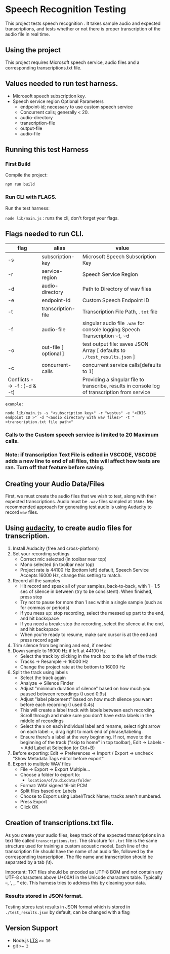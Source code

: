 # Speech Recognition Testing
This project tests speech recognition . It takes sample audio and expected transcriptions, and tests whether or not there is proper transcription of the audio file in real time. 

## Using the project

This project requires Microsoft speech service, audio files and a corresponding transcriptions.txt file.

## Values needed to run test harness.
- Microsoft speech subscription key.
- Speech service region
    Optional Parameters
    - endpoint-id; necessary to use custom speech service
    - Concurrent calls; generally < 20.
    - audio-directory
    - transcription-file
    - output-file
    - audio-file

## Running this test Harness

### First Build

Compile the project:

```npm run build```

### Run CLI with FLAGS.

Run the test harness:

```node lib/main.js``` : runs the cli, don't forget your flags.

## Flags needed to run CLI. <Pass these Flags in> 
| flag  | alias  | value  |
|---|---|---|
| -s | subscription-key | Microsoft Speech Subscription Key |
| -r | service-region | Speech Service Region |
| -d | audio-directory | Path to Directory of wav files |
| -e | endpoint-Id | Custom Speech Endpoint ID |
| -t | transcription-file | Transcription File Path, `.txt` file |
| -f | audio-file | singular audio file `.wav` for console logging Speech Transcription ~~-t~~, ~~-d~~|
| -o | out-file [ optional ] | test output file: saves JSON Array [ defaults to `./test_results.json` ] |
| -c | concurrent-calls | concurrent service calls[defaults to 1] |
| Conflicts --> -f : (-d & -t) |   | Providing a singular file to transcribe, results in console log of transcription from service |
```
example:

node lib/main.js -s "<subscription key>" -r "westus" -e "<CRIS endpoint ID >" -d "<audio directory with wav files>" -t "<transcription.txt file path>"

```

### Calls to the Custom speech service is limited to 20 Maximum calls.
 <!--We need more information here -->

### Note: if transcription Text File is edited in VSCODE, VSCODE adds a new line to end of all files, this will affect how tests are ran. Turn off that feature before saving.

## Creating your Audio Data/Files

First, we must create the audio files that we wish to test, along with their expected transcriptions.
Audio must be `.wav` files sampled at `16kHz`. My recommended approach for generating test audio is using Audacity to record `wav` files.

## Using [audacity](https://www.audacityteam.org/), to create audio files for transcription.

1. Install Audacity (free and cross-platform)
2. Set your recording settings
   * Correct mic selected (in toolbar near top)
   * Mono selected (in toolbar near top)
   * Project rate is 44100 Hz (bottom left) default, Speech Service Accepts 16000 Hz, change this setting to match.
3. Record all the samples
   * Hit record and speak all of your samples, back-to-back, with 1 - 1.5 sec of silence in between (try to be consistent). When finished, press stop
   * Try not to pause for more than 1 sec within a single sample (such as for commas or periods)
   * If you mess up: stop recording, select the messed up part to the end, and hit backspace
   * If you need a break: stop the recording, select the silence at the end, and hit backspace
   * When you're ready to resume, make sure cursor is at the end and press record again
4. Trim silence from beginning and end, if needed
5. Down sample to 16000 Hz if left at 44100 Hz
   * Select the track by clicking in the track box to the left of the track
   * Tracks -> Resample -> 16000 Hz
   * Change the project rate at the bottom to 16000 Hz
6. Split the track using labels
   * Select the track again
   * Analyze -> Silence Finder
   * Adjust "minimum duration of silence" based on how much you paused between recordings (I used 0.9s)
   * Adjust "label placement" based on how much silence you want before each recording (I used 0.4s)
   * This will create a label track with labels between each recording. Scroll through and make sure you don't have extra labels in the middle of recordings
   * Select the `S` on each individual label and rename,  select right arrow on each label: `>`, drag right to mark end of phrase/labeling.
   * Ensure there's a label at the very beginning. If not, move to the beginning of the track ("skip to home" in top toolbar), Edit -> Labels -> Add Label at Selection (or Ctrl+B)
7. Before exporting: Edit -> Preferences -> Import / Export -> uncheck "Show Metadata Tags editor before export"
8. Export to multiple WAV files
   * File -> Export -> Export Multiple...
   * Choose a folder to export to:
        * ```location/of/audiodata/folder```
   * Format: WAV signed 16-bit PCM
   * Split files based on: Labels
   * Choose to Export using Label/Track Name; tracks aren't numbered.
   * Press Export
   * Click OK

## Creation of transcriptions.txt file.

As you create your audio files, keep track of the expected transcriptions in a text file called ```transcriptions.txt```. The structure for `.txt` file is the same structure used for training a custom acoustic model. Each line of the transcription file should have the name of an audio file, followed by the corresponding transcription. The file name and transcription should be separated by a tab (\t). 

Important: TXT files should be encoded as UTF-8 BOM and not contain any UTF-8 characters above U+00A1 in the Unicode characters table. Typically –, ‘, ‚, “ etc. This harness tries to address this by cleaning your data. 

### Results stored in JSON format. 
Testing stores test results in JSON format which is stored in `./test_results.json` by default, can be changed with a flag 


## Version Support

* Node.js [LTS](https://github.com/nodejs/LTS#lts-schedule) `>= 10`
* git `>= 2`